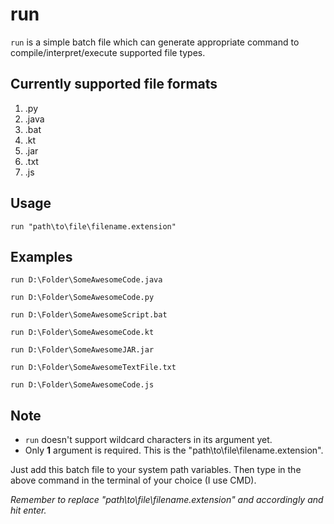 # run

```run``` is a simple batch file which can generate appropriate command to compile/interpret/execute supported file types. 

## Currently supported file formats
 1. .py
 2. .java
 3. .bat
 4. .kt
 5. .jar
 6. .txt
 7. .js

## Usage
```run "path\to\file\filename.extension"```


## Examples

```run D:\Folder\SomeAwesomeCode.java```

```run D:\Folder\SomeAwesomeCode.py```

```run D:\Folder\SomeAwesomeScript.bat```

```run D:\Folder\SomeAwesomeCode.kt```

```run D:\Folder\SomeAwesomeJAR.jar```

```run D:\Folder\SomeAwesomeTextFile.txt```

```run D:\Folder\SomeAwesomeCode.js```


## Note

 - ```run``` doesn't support wildcard characters in its argument yet.
 - Only **1** argument is required. This is the "path\to\file\filename.extension".

Just add this batch file to your system path variables. Then type in the above command in the terminal of your choice (I use CMD).

_Remember to replace "path\to\file\filename.extension" and  accordingly and hit enter._